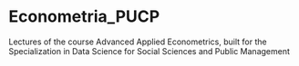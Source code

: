 # Econometria_PUCP
Lectures of the course Advanced Applied Econometrics, built for the Specialization in Data Science for Social Sciences and Public Management
